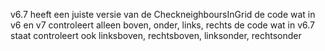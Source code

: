 v6.7 heeft een juiste versie van de CheckneighboursInGrid 
de code wat in v6 en v7 controleert alleen boven, onder, links, rechts
de code wat in v6.7 staat controleert ook linksboven, rechtsboven, linksonder, rechtsonder
